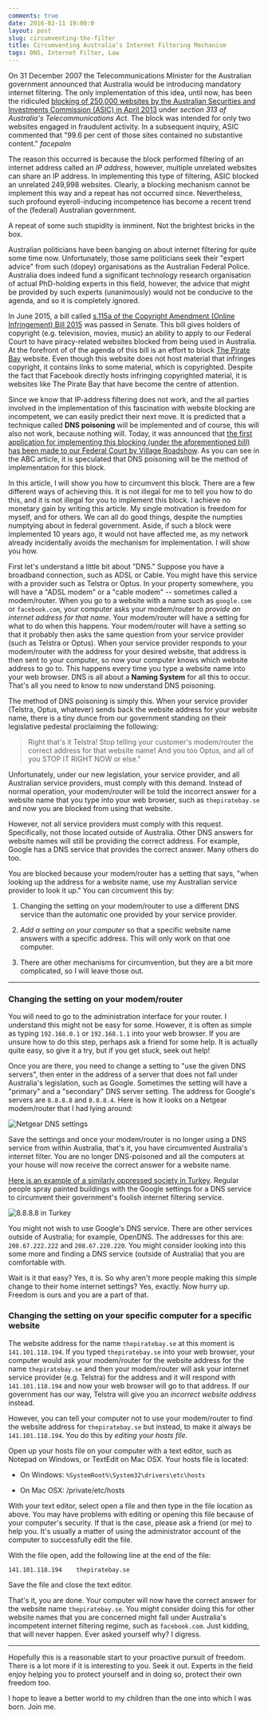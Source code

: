 ```yaml
---
comments: true
date: 2016-02-11 19:00:0
layout: post
slug: circumventing-the-filter
title: Circumventing Australia's Internet Filtering Mechanism
tags: DNS, Internet Filter, Law
---
```


On 31 December 2007 the Telecommunications Minister for the Australian
government announced that Australia would be introducing mandatory internet
filtering. The only implementation of this idea, until now, has been the
ridiculed [blocking of 250,000 websites by the Australian Securities and Investments Commission (ASIC) in April 2013](http://www.abc.net.au/news/2014-08-27/asic-accidentally-blocked-250,000-websites-ip-address/5701734)
under *section 313 of Australia's Telecommunications Act*. The block was
intended for only two websites engaged in fraudulent activity. In a subsequent
inquiry, ASIC commented that "99.6 per cent of those sites contained no
substantive content." *facepalm*

The reason this occurred is because the block performed filtering of an internet
address called an *IP address*, however, multiple unrelated websites can share
an IP address. In implementing this type of filtering, ASIC blocked an unrelated
249,998 websites. Clearly, a blocking mechanism cannot be implement this way and
a repeat has not occurred since. Nevertheless, such profound eyeroll-inducing
incompetence has become a recent trend of the (federal) Australian government.

A repeat of some such stupidity is imminent. Not the brightest bricks in the
box.

Australian politicians have been banging on about internet filtering for quite
some time now. Unfortunately, those same politicians seek their "expert advice"
from such (dopey) organisations as the Australian Federal Police. Australia does
indeed fund a significant technology research organisation of actual PhD-holding
experts in this field, however, the advice that might be provided by such
experts (unanimously) would not be conducive to the agenda, and so it is
completely ignored.

In June 2015, a bill called [s.115a of the Copyright Amendment (Online Infringement) Bill 2015](https://www.comlaw.gov.au/Details/C2015B00052)
was passed in Senate. This bill gives holders of copyright (e.g. television,
movies, music) an ability to apply to our Federal Court to have piracy-related
websites blocked from being used in Australia. At the forefront of of the agenda
of this bill is an effort to block [The Pirate Bay](http://thepiratebay.se/)
website. Even though this website does not host material that infringes
copyright, it contains links to some material, which is copyrighted. Despite the
fact that Facebook directly hosts infringing copyrighted material, it is
websites like The Pirate Bay that have become the centre of attention.

Since we know that IP-address filtering does not work, and the all parties
involved in the implementation of this fascination with website blocking are
incompetent, we can easily predict their next move. It is predicted that a
technique called **DNS poisoning** will be implemented and of course, this will
also not work, because nothing will. Today, it was announced that [the first application for implementing this blocking (under the aforementioned bill) has been made to our Federal Court by Village Roadshow](http://www.abc.net.au/news/2016-02-18/village-roadshow-launches-legal-action-to-block-piracy-website/7176688). As you can see in the
ABC article, it is speculated that DNS poisoning will be the method of
implementation for this block.

In this article, I will show you how to circumvent this block. There are a few
different ways of achieving this. It is not illegal for me to tell you how to do
this, and it is not illegal for you to implement this block. I achieve no
monetary gain by writing this article. My single motivation is freedom for
myself, and for others. We can all do good things, despite the numpties
numptying about in federal government. Aside, if such a block were implemented
10 years ago, it would not have affected me, as my network already incidentally
avoids the mechanism for implementation. I will show you how.

First let's understand a little bit about "DNS." Suppose you have a broadband
connection, such as ADSL or Cable. You might have this service with a provider
such as Telstra or Optus. In your property somewhere, you will have a "ADSL
modem" or a "cable modem" -- sometimes called a modem/router. When you go to a
website with a name such as `google.com` or `facebook.com`, your computer asks
your modem/router to *provide an internet address for that name*. Your
modem/router will have a setting for what to do when this happens. Your
modem/router will have a setting so that it probably then asks the same question
from your service provider (such as Telstra or Optus). When your service
provider responds to your modem/router with the address for your desired
website, that address is then sent to your computer, so now your computer knows
which website address to go to. This happens every time you type a website name
into your web browser. DNS is all about a **Naming System** for all this to
occur. That's all you need to know to now understand DNS poisoning.

The method of DNS poisoning is simply this. When your service provider (Telstra,
Optus, whatever) sends back the website address for your website name, there is
a tiny dunce from our government standing on their legislative pedestal
proclaiming the following:

> Right that's it Telstra! Stop telling your customer's modem/router the correct
address for that website name! And you too Optus, and all of you STOP IT RIGHT
NOW or else."

Unfortunately, under our new legislation, your service provider, and all
Australian service providers, must comply with this demand. Instead of normal
operation, your modem/router will be told the incorrect answer for a website
name that you type into your web browser, such as `thepiratebay.se` and now you
are blocked from using that website.

However, not all service providers must comply with this request. Specifically,
not those located outside of Australia. Other DNS answers for website names will
still be providing the correct address. For example, Google has a DNS service
that provides the correct answer. Many others do too.

You are blocked because your modem/router has a setting that says, "when looking
up the address for a website name, use my Australian service provider to look it
up." You can circumvent this by:

1. Changing the setting on your modem/router to use a different DNS service than
the automatic one provided by your service provider.

2. *Add a setting on your computer* so that a specific website name answers with
a specific address. This will only work on that one computer.

3. There are other mechanisms for circumvention, but they are a bit more
complicated, so I will leave those out.

----

### Changing the setting on your modem/router

You will need to go to the administration interface for your router. I
understand this might not be easy for some. However, it is often as simple as
typing `192.168.0.1` or `192.168.1.1` into your web browser. If you are unsure
how to do this step, perhaps ask a friend for some help. It is actually quite
easy, so give it a try, but if you get stuck, seek out help!

Once you are there, you need to change a setting to "use the given DNS servers",
then enter in the address of a server that does not fall under Australia's
legislation, such as Google. Sometimes the setting will have a "primary" and a
"secondary" DNS server setting. The address for Google's servers are `8.8.8.8`
and `8.8.8.4`. Here is how it looks on a Netgear modem/router that I had lying
around:

![Netgear DNS settings](https://i.imgur.com/osv3MhS.png)

Save the settings and once your modem/router is no longer using a DNS service
from within Australia, that's it, you have circumvented Australia's internet
filter. You are no longer DNS-poisoned and all the computers at your house will
now receive the correct answer for a website name.

[Here is an example of a similarly oppressed society in Turkey](http://mic.com/articles/85987/turkish-protesters-are-spray-painting-8-8-8-8-and-8-8-4-4-on-walls-here-s-what-it-means#.pPjaa8I1v).
Regular people spray painted buildings with the Google settings for a DNS
service to circumvent their government's foolish internet filtering service.

![8.8.8.8 in Turkey](http://i.imgur.com/N9BoYDy.jpg)

You might not wish to use Google's DNS service. There are other services outside
of Australia; for example, OpenDNS. The addresses for this are: `208.67.222.222`
and `208.67.220.220`. You might consider looking into this some more and finding
a DNS service (outside of Australia) that you are comfortable with.

Wait is it that easy? Yes, it is. So why aren't more people making this simple
change to their home internet settings? Yes, exactly. Now hurry up. Freedom is
ours and you are a part of that.

### Changing the setting on your specific computer for a specific website

The website address for the name `thepiratebay.se` at this moment is
`141.101.118.194`. If you typed `thepiratebay.se` into your web browser, your
computer would ask your modem/router for the website address for the name
`thepiratebay.se` and then your modem/router will ask your internet service
provider (e.g. Telstra) for the address and it will respond with
`141.101.118.194` and now your web browser will go to that address. If our
government has our way, Telstra will give you an *incorrect website address*
instead.

However, you can tell your computer not to use your modem/router to find the
website address for `thepiratebay.se` but instead, to make it always be
`141.101.118.194`. You do this by *editing your hosts file*.

Open up your hosts file on your computer with a text editor, such as Notepad on
Windows, or TextEdit on Mac OSX. Your hosts file is located:

* On Windows: `%SystemRoot%\System32\drivers\etc\hosts`

* On Mac OSX: /private/etc/hosts

With your text editor, select open a file and then type in the file location as
above. You may have problems with editing or opening this file because of your
computer's security. If that is the case, please ask a friend (or me) to help
you. It's usually a matter of using the administrator account of the computer to
successfully edit the file.

With the file open, add the following line at the end of the file:

`141.101.118.194    thepiratebay.se`

Save the file and close the text editor.

That's it, you are done. Your computer will now have the correct answer for the
website name `thepiratebay.se`. You might consider doing this for other website
names that you are concerned might fall under Australia's incompetent internet
filtering regime, such as `facebook.com`. Just kidding, that will never happen.
Ever asked yourself why? I digress.

----

Hopefully this is a reasonable start to your proactive pursuit of freedom. There
is a lot more if it is interesting to you. Seek it out. Experts in the field
enjoy helping you to protect yourself and in doing so, protect their own freedom
too.

I hope to leave a better world to my children than the one into which I was
born. Join me.
